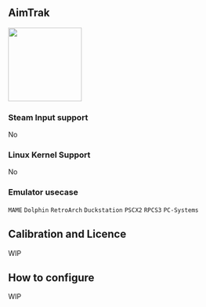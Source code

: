 ## AimTrak

<img src="../../../wiki_images/controllers/lightgun-aimtrak.png" width="150">

### Steam Input support
No

### Linux Kernel Support
No

### Emulator usecase
`MAME` `Dolphin` `RetroArch` `Duckstation` `PSCX2` `RPCS3` `PC-Systems`

## Calibration and Licence

WIP

## How to configure

WIP
